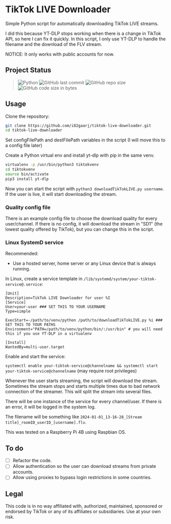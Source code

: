 # TikTok LIVE Downloader
Simple Python script for automatically downloading TikTok LIVE streams.

I did this because YT-DLP stops working when there is a change in TikTok API, so here I can fix it quickly. In this script, I only use YT-DLP to handle the filename and the download of the FLV stream.

NOTICE: It only works with public accounts for now.

## Project Status
> ![Python](https://img.shields.io/badge/python-3670A0?style=for-the-badge&logo=python&logoColor=ffdd54)
> ![GitHub last commit](https://img.shields.io/github/last-commit/i82gaarj/tiktok-live-downloader?style=for-the-badge)
> ![GitHub repo size](https://img.shields.io/github/repo-size/i82gaarj/tiktok-live-downloader?style=for-the-badge)
> ![GitHub code size in bytes](https://img.shields.io/github/languages/code-size/i82gaarj/tiktok-live-downloader?style=for-the-badge)

## Usage
Clone the repository:

```bash
git clone https://github.com/i82gaarj/tiktok-live-downloader.git
cd tiktok-live-downloader
```
Set configFilePath and destFilePath variables in the script (I will move this to a config file later)

Create a Python virtual env and install yt-dlp with pip in the same venv.
```bash
virtualenv -p /usr/bin/python3 tiktokvenv
cd tiktokvenv
source bin/activate
pip3 install yt-dlp
```

Now you can start the script with ```python3 downloadTikTokLIVE.py username```. If the user is live, it will start downloading the stream.

### Quality config file
There is an example config file to choose the download quality for every user/channel. If there is no config, it will download the stream in "SD1" (the lowest quality offered by TikTok), but you can change this in the script.

### Linux SystemD service
Recommended:
- Use a hosted server, home server or any Linux device that is always running.

In Linux, create a service template in ```/lib/systemd/system/your-tiktok-service@.service```:

```
[Unit]
Description=TikTok LIVE Downloader for user %I
[Service]
User=your-user ### SET THIS TO YOUR USERNAME
Type=simple

ExecStart=-/path/to/venv/python /path/to/downloadTikTokLIVE.py %i ### SET THIS TO YOUR PATHS
Environment="PATH=/path/to/venv/python/bin/:/usr/bin" # you will need this if you use YT-DLP in a virtualenv

[Install]
WantedBy=multi-user.target
```

Enable and start the service:

```systemctl enable your-tiktok-service@channelname && systemctl start your-tiktok-service@channelname``` (may require root privileges)

Whenever the user starts streaming, the script will download the stream. Sometimes the stream stops and starts multiple times due to bad network connection of the streamer. This will split the stream into several files.

There will be one instance of the service for every channel/user. If there is an error, it will be logged in the system log.

The filename will be something like ```2024-01-01_13-16-28_[Stream title]_roomID_userID_[username].flv```.

This was tested on a Raspberry Pi 4B using Raspbian OS.

## To do
- [ ] Refactor the code.
- [ ] Allow authentication so the user can download streams from private accounts.
- [ ] Allow using proxies to bypass login restrictions in some countries.

## Legal
This code is in no way affiliated with, authorized, maintained, sponsored or endorsed by TikTok or any of its affiliates or subsidiaries. Use at your own risk.
